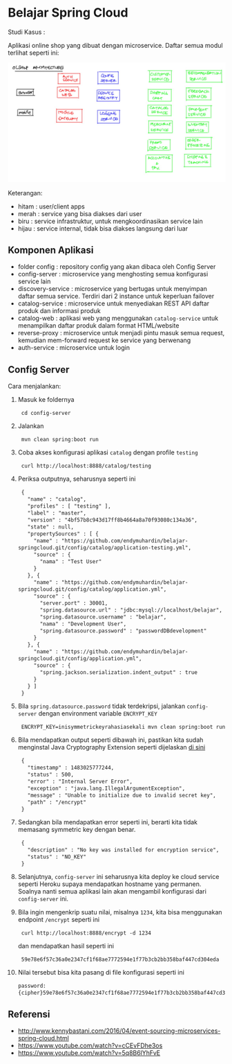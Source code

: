 # Belajar Spring Cloud #

Studi Kasus :

Aplikasi online shop yang dibuat dengan microservice. Daftar semua modul terlihat seperti ini:

![Arsitektur Aplikasi](catatan/img/arsitektur-olshop.jpg)

Keterangan:

* hitam : user/client apps
* merah : service yang bisa diakses dari user
* biru : service infrastruktur, untuk mengkoordinasikan service lain
* hijau : service internal, tidak bisa diakses langsung dari luar

## Komponen Aplikasi ##

* folder config : repository config yang akan dibaca oleh Config Server
* config-server : microservice yang menghosting semua konfigurasi service lain
* discovery-service : microservice yang bertugas untuk menyimpan daftar semua service. Terdiri dari 2 instance untuk keperluan failover
* catalog-service : microservice untuk menyediakan REST API daftar produk dan informasi produk
* catalog-web : aplikasi web yang menggunakan `catalog-service` untuk menampilkan daftar produk dalam format HTML/website
* reverse-proxy : microservice untuk menjadi pintu masuk semua request, kemudian mem-forward request ke service yang berwenang
* auth-service : microservice untuk login

## Config Server ##

Cara menjalankan:

1. Masuk ke foldernya

        cd config-server

2. Jalankan

        mvn clean spring:boot run

3. Coba akses konfigurasi aplikasi `catalog` dengan profile `testing`

        curl http://localhost:8888/catalog/testing

4. Periksa outputnya, seharusnya seperti ini
        
        {
          "name" : "catalog",
          "profiles" : [ "testing" ],
          "label" : "master",
          "version" : "4bf57b8c943d17ff8b4664a8a70f93080c134a36",
          "state" : null,
          "propertySources" : [ {
            "name" : "https://github.com/endymuhardin/belajar-springcloud.git/config/catalog/application-testing.yml",
            "source" : {
              "nama" : "Test User"
            }
          }, {
            "name" : "https://github.com/endymuhardin/belajar-springcloud.git/config/catalog/application.yml",
            "source" : {
              "server.port" : 30001,
              "spring.datasource.url" : "jdbc:mysql://localhost/belajar",
              "spring.datasource.username" : "belajar",
              "nama" : "Development User",
              "spring.datasource.password" : "passwordDBdevelopment"
            }
          }, {
            "name" : "https://github.com/endymuhardin/belajar-springcloud.git/config/application.yml",
            "source" : {
              "spring.jackson.serialization.indent_output" : true
            }
          } ]
        }

5. Bila `spring.datasource.password` tidak terdekripsi, jalankan `config-server` dengan environment variable `ENCRYPT_KEY`

        ENCRYPT_KEY=inisymmetrickeyrahasiasekali mvn clean spring:boot run

6. Bila mendapatkan output seperti dibawah ini, pastikan kita sudah menginstal Java Cryptography Extension seperti dijelaskan [di sini](http://stackoverflow.com/a/6481658)

        {
          "timestamp" : 1483025777244,
          "status" : 500,
          "error" : "Internal Server Error",
          "exception" : "java.lang.IllegalArgumentException",
          "message" : "Unable to initialize due to invalid secret key",
          "path" : "/encrypt"
        }

7. Sedangkan bila mendapatkan error seperti ini, berarti kita tidak memasang symmetric key dengan benar.

        {
          "description" : "No key was installed for encryption service",
          "status" : "NO_KEY"
        }

8. Selanjutnya, `config-server` ini seharusnya kita deploy ke cloud service seperti Heroku supaya mendapatkan hostname yang permanen. Soalnya nanti semua aplikasi lain akan mengambil konfigurasi dari `config-server` ini.

9. Bila ingin mengenkrip suatu nilai, misalnya `1234`, kita bisa menggunakan endpoint `/encrypt` seperti ini

        curl http://localhost:8888/encrypt -d 1234

   dan mendapatkan hasil seperti ini

        59e78e6f57c36a0e2347cf1f68ae7772594e1f77b3cb2bb358baf447cd304eda 

10. Nilai tersebut bisa kita pasang di file konfigurasi seperti ini

        password: {cipher}59e78e6f57c36a0e2347cf1f68ae7772594e1f77b3cb2bb358baf447cd304eda

## Referensi ##

* http://www.kennybastani.com/2016/04/event-sourcing-microservices-spring-cloud.html
* https://www.youtube.com/watch?v=cCEvFDhe3os
* https://www.youtube.com/watch?v=5q8B6lYhFvE

